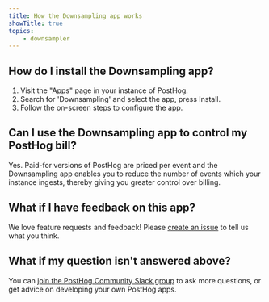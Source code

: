 ```yaml
---
title: How the Downsampling app works
showTitle: true
topics:
    - downsampler
---
```


## How do I install the Downsampling app?

1. Visit the "Apps" page in your instance of PostHog.
2. Search for 'Downsampling' and select the app, press Install.
3. Follow the on-screen steps to configure the app.

## Can I use the Downsampling app to control my PostHog bill?

Yes. Paid-for versions of PostHog are priced per event and the Downsampling app enables you to reduce the number of events which your instance ingests, thereby giving you greater control over billing.

## What if I have feedback on this app?

We love feature requests and feedback! Please [create an issue](https://github.com/PostHog/posthog/issues/new?assignees=&labels=enhancement%2C+feature&template=feature_request.md) to tell us what you think. 

## What if my question isn't answered above?

You can [join the PostHog Community Slack group](/slack) to ask more questions, or get advice on developing your own PostHog apps.